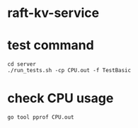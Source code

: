# raft-kv-service

# test command
```
cd server
./run_tests.sh -cp CPU.out -f TestBasic
```

# check CPU usage
```
go tool pprof CPU.out
```